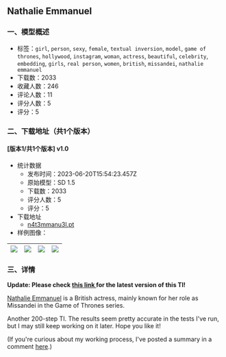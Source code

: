 ## Nathalie Emmanuel
### 一、模型概述

- 标签：`girl`, `person`, `sexy`, `female`, `textual inversion`, `model`, `game of thrones`, `hollywood`, `instagram`, `woman`, `actress`, `beautiful`, `celebrity`, `embedding`, `girls`, `real person`, `women`, `british`, `missandei`, `nathalie emmanuel`
- 下载数：2033
- 收藏人数：246
- 评论人数：11
- 评分人数：5
- 评分：5

### 二、下载地址（共1个版本）

#### [版本1/共1个版本] v1.0

- 统计数据
  - 发布时间：2023-06-20T15:54:23.457Z
  - 原始模型：SD 1.5
  - 下载数：2033
  - 评分人数：5
  - 评分：5
- 下载地址
  - [n4t3mmanu3l.pt](https://civitai.com/api/download/models/22055)
- 样例图像：

| <img src="https://image.civitai.com/xG1nkqKTMzGDvpLrqFT7WA/9048cd65-8349-4ddc-b729-b27e36078e5a/width=450/1218868.jpeg" /> | <img src="https://image.civitai.com/xG1nkqKTMzGDvpLrqFT7WA/39fa8668-d42c-4546-bd05-eccd0d276ee5/width=450/1218867.jpeg" /> | <img src="https://image.civitai.com/xG1nkqKTMzGDvpLrqFT7WA/5f31c5d5-f64b-494d-b1b3-1292554c9058/width=450/1218863.jpeg" /> | <img src="https://image.civitai.com/xG1nkqKTMzGDvpLrqFT7WA/f0ca0c75-d6bd-488f-ff3d-800bce8e2100/width=450/236250.jpeg" /> |
| ---- | ---- | ---- | ---- |


### 三、详情
<p><strong>Update: Please check </strong><a rel="ugc" href="https://civitai.com/models/94070/nathalie-emmanuel-jg-version-redux"><strong>this link </strong></a><strong>for the latest version of this TI!</strong></p><p><a target="_blank" rel="ugc" href="https://www.instagram.com/nathalieemmanuel/">Nathalie Emmanuel</a> is a British actress, mainly known for her role as Missandei in the Game of Thrones series.</p><p>Another 200-step TI. The results seem pretty accurate in the tests I've run, but I may still keep working on it later. Hope you like it!</p><p></p><p>(If you're curious about my working process, I've posted a summary in a comment <a target="_blank" rel="ugc" href="https://civitai.com/models/18240/india-reynolds-model?commentId=55100&amp;modal=commentThread">here</a>.)</p>